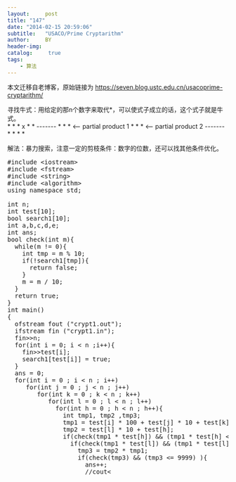 ```yaml
---
layout:     post
title: "147"
date: "2014-02-15 20:59:06"
subtitle:   "USACO/Prime Cryptarithm"
author:     BY
header-img:
catalog: 	 true
tags:
    - 算法
---
```


本文迁移自老博客，原始链接为 <https://seven.blog.ustc.edu.cn/usacoprime-cryptarithm/>

寻找牛式：用给定的那n个数字来取代*，可以使式子成立的话，这个式子就是牛式。      
      * * *
   x    * *
    -------
      * * *         <-- partial product 1
    * * *           <-- partial product 2
    -------
    * * * *

解法：暴力搜索，注意一定的剪枝条件：数字的位数，还可以找其他条件优化。
<pre class = "brush:[cpp]">
#include &lt;iostream&gt;
#include &lt;fstream&gt;
#include &lt;string&gt;
#include &lt;algorithm&gt;
using namespace std;

int n;
int test[10];
bool search1[10];
int a,b,c,d,e;
int ans;
bool check(int m){
  while(m != 0){
	int tmp = m % 10;
	if(!search1[tmp]){
	  return false;
	}
	m = m / 10;
  }
  return true;
}
int main()
{
  ofstream fout ("crypt1.out");
  ifstream fin ("crypt1.in");
  fin&gt;&gt;n;
  for(int i = 0; i < n ;i++){
	fin&gt;&gt;test[i];
	search1[test[i]] = true;
  }
  ans = 0;
  for(int i = 0 ; i < n ; i++)
	 for(int j = 0 ; j < n ; j++)
	    for(int k = 0 ; k < n ; k++)
		   for(int l = 0 ; l < n ; l++)
			 for(int h = 0 ; h < n ; h++){
			   int tmp1, tmp2 ,tmp3;
			   tmp1 = test[i] * 100 + test[j] * 10 + test[k];
			   tmp2 = test[l] * 10 + test[h];
			   if(check(tmp1 * test[h]) && (tmp1 * test[h] <= 999)){
				 if(check(tmp1 * test[l]) && (tmp1 * test[l] <= 999)){
				   tmp3 = tmp2 * tmp1;
				   if(check(tmp3) && (tmp3 <= 9999) ){
					 ans++;
					 //cout<<tmp3<<endl;
				   }
				 }
			   }
			 }			  
  fout&lt;&lt;ans&lt;&lt;endl;
  return 0;
}
</pre>
